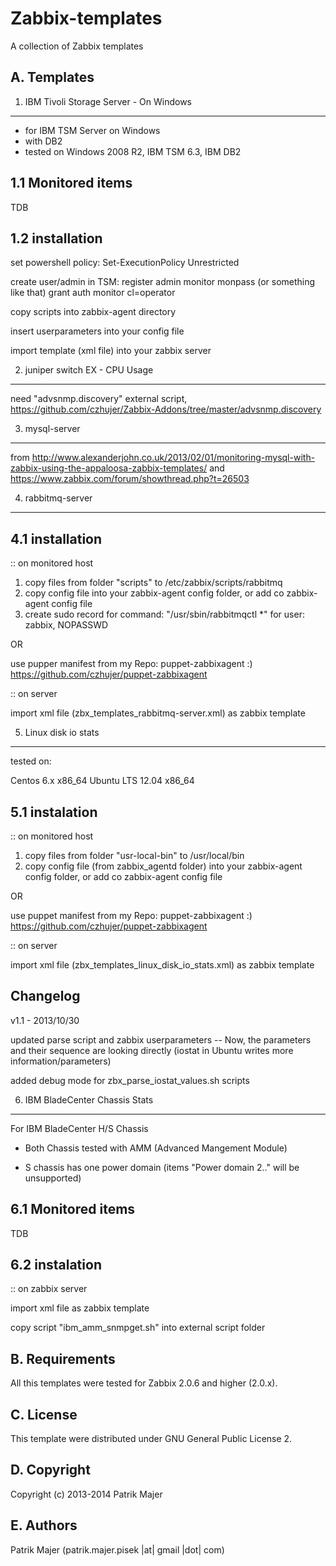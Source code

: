 Zabbix-templates
=========

A collection of Zabbix templates


A. Templates
-

1. IBM Tivoli Storage Server - On Windows
-----

- for IBM TSM Server on Windows
- with DB2
- tested on Windows 2008 R2, IBM TSM 6.3, IBM DB2

1.1 Monitored items
------

TDB

1.2 installation
-------
set powershell policy: 
    Set-ExecutionPolicy Unrestricted

create user/admin in TSM:
    register admin monitor monpass (or something like that)
    grant auth monitor cl=operator

copy scripts into zabbix-agent directory

insert userparameters into your config file

import template (xml file) into your zabbix server


2. juniper switch EX - CPU Usage
------

need "advsnmp.discovery" external script, https://github.com/czhujer/Zabbix-Addons/tree/master/advsnmp.discovery

3. mysql-server
------

from http://www.alexanderjohn.co.uk/2013/02/01/monitoring-mysql-with-zabbix-using-the-appaloosa-zabbix-templates/ 
and https://www.zabbix.com/forum/showthread.php?t=26503

4. rabbitmq-server
------

4.1 installation
-------

:: on monitored host

1. copy files from folder "scripts" to /etc/zabbix/scripts/rabbitmq
2. copy config file into your zabbix-agent config folder, or add co zabbix-agent config file
3. create sudo record for command: "/usr/sbin/rabbitmqctl *" for user: zabbix, NOPASSWD

OR

use pupper manifest from my Repo: puppet-zabbixagent :)
https://github.com/czhujer/puppet-zabbixagent


:: on server

import xml file (zbx_templates_rabbitmq-server.xml) as zabbix template


5. Linux disk io stats
------

tested on:

Centos 6.x x86_64
Ubuntu LTS 12.04 x86_64

5.1 instalation
-------

:: on monitored host

1. copy files from folder "usr-local-bin" to /usr/local/bin
2. copy config file (from zabbix_agentd folder) into your zabbix-agent config folder, or add co zabbix-agent config file

OR

use puppet manifest from my Repo: puppet-zabbixagent :)
https://github.com/czhujer/puppet-zabbixagent


:: on server

import xml file (zbx_templates_linux_disk_io_stats.xml) as zabbix template

Changelog
-------

v1.1 - 2013/10/30

updated parse script and zabbix userparameters
 -- Now, the parameters and their sequence are looking directly (iostat in Ubuntu writes more information/parameters)

added debug mode for zbx_parse_iostat_values.sh scripts


6. IBM BladeCenter Chassis Stats
-----
For IBM BladeCenter H/S Chassis

- Both Chassis tested with AMM (Advanced Mangement Module)

- S chassis has one power domain (items "Power domain 2.." will be unsupported)

6.1 Monitored items
------

TDB

6.2 instalation
-------

:: on zabbix server

import xml file as zabbix template

copy script "ibm_amm_snmpget.sh" into external script folder


B. Requirements
--

All this templates were tested for Zabbix 2.0.6 and higher (2.0.x).

C. License
--

This template were distributed under GNU General Public License 2.

D. Copyright
--

Copyright (c) 2013-2014 Patrik Majer
  
E.  Authors
--

Patrik Majer
      (patrik.majer.pisek |at| gmail |dot| com)
